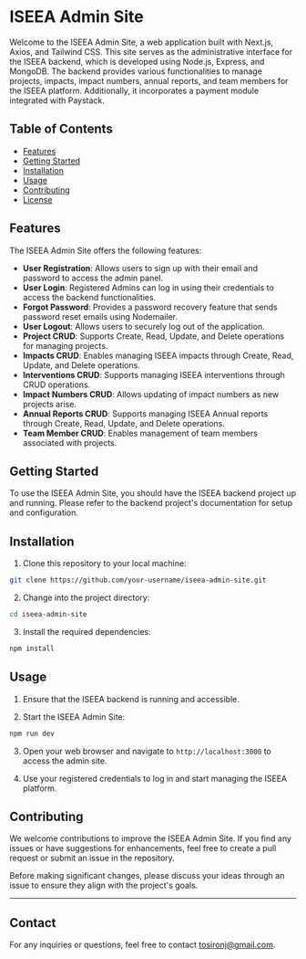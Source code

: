 # ISEEA Admin Site

Welcome to the ISEEA Admin Site, a web application built with Next.js, Axios, and Tailwind CSS. This site serves as the administrative interface for the ISEEA backend, which is developed using Node.js, Express, and MongoDB. The backend provides various functionalities to manage projects, impacts, impact numbers, annual reports, and team members for the ISEEA platform. Additionally, it incorporates a payment module integrated with Paystack.

## Table of Contents

- [Features](#features)
- [Getting Started](#getting-started)
- [Installation](#installation)
- [Usage](#usage)
- [Contributing](#contributing)
- [License](#license)

## Features

The ISEEA Admin Site offers the following features:

- **User Registration**: Allows users to sign up with their email and password to access the admin panel.
- **User Login**: Registered Admins can log in using their credentials to access the backend functionalities.
- **Forgot Password**: Provides a password recovery feature that sends password reset emails using Nodemailer.
- **User Logout**: Allows users to securely log out of the application.
- **Project CRUD**: Supports Create, Read, Update, and Delete operations for managing projects.
- **Impacts CRUD**: Enables managing ISEEA impacts through Create, Read, Update, and Delete operations.
- **Interventions CRUD**: Supports managing ISEEA interventions through CRUD operations.
- **Impact Numbers CRUD**: Allows updating of impact numbers as new projects arise.
- **Annual Reports CRUD**: Supports managing ISEEA Annual reports through Create, Read, Update, and Delete operations.
- **Team Member CRUD**: Enables management of team members associated with projects.

## Getting Started

To use the ISEEA Admin Site, you should have the ISEEA backend project up and running. Please refer to the backend project's documentation for setup and configuration.

## Installation

1. Clone this repository to your local machine:

```bash
git clone https://github.com/your-username/iseea-admin-site.git
```

2. Change into the project directory:

```bash
cd iseea-admin-site
```

3. Install the required dependencies:

```bash
npm install
```

## Usage

1. Ensure that the ISEEA backend is running and accessible.

2. Start the ISEEA Admin Site:

```bash
npm run dev
```

3. Open your web browser and navigate to `http://localhost:3000` to access the admin site.

4. Use your registered credentials to log in and start managing the ISEEA platform.

## Contributing

We welcome contributions to improve the ISEEA Admin Site. If you find any issues or have suggestions for enhancements, feel free to create a pull request or submit an issue in the repository.

Before making significant changes, please discuss your ideas through an issue to ensure they align with the project's goals.

<!-- ## License

The ISEEA Admin Site is open-source and licensed under the [MIT License](https://opensource.org/licenses/MIT). -->

---
## Contact

For any inquiries or questions, feel free to contact [tosironj@gmail.com](mailto:tosironj@gmail.com).